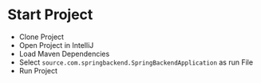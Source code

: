 # Start Project
- Clone Project
- Open Project in IntelliJ
- Load Maven Dependencies
- Select `source.com.springbackend.SpringBackendApplication` as run File
- Run Project
